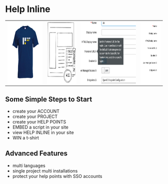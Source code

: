 # Help Inline

<table>
    <tr>
        <td> <img src="https://raw.githubusercontent.com/inline-help/.github/main/profile/tshirt.jpg"    height="200px"> </td>
        <td> <img src="https://raw.githubusercontent.com/inline-help/.github/main/profile/hi_button.png" height="200px"> </td>
        <td> <img src="https://raw.githubusercontent.com/inline-help/.github/main/profile/tooltips.png"  height="200px"> </td>
        <td> <img src="https://raw.githubusercontent.com/inline-help/.github/main/profile/points.png"    height="200px"> </td>
   </tr>
</table>
          
## Some Simple Steps to Start
- create your ACCOUNT
- create your PROJECT
- create your HELP POINTS
- EMBED a script in your site
- view HELP INLINE in your site
- WIN a t-shirt

## Advanced Features
- multi languages
- single project multi installations
- protect your help points with SSO accounts
